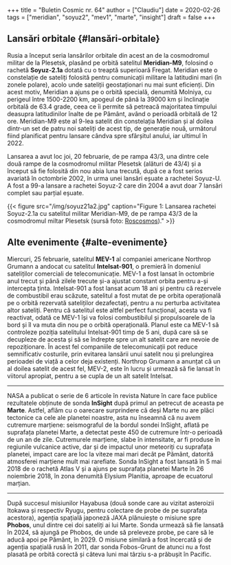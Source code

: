 +++
title = "Buletin Cosmic nr. 64"
author = ["Claudiu"]
date = 2020-02-26
tags = ["meridian", "soyuz2", "mev1", "marte", "insight"]
draft = false
+++

## Lansări orbitale {#lansări-orbitale}

Rusia a început seria lansărilor orbitale din acest an de la cosmodromul militar de la Plesetsk, plasând pe orbită satelitul **Meridian-M9**, folosind o rachetă **Soyuz-2.1a** dotată cu o treaptă superioară Fregat. Meridian este o constelație de sateliți folosită pentru comunicații militare la latitudini mari (în zonele polare), acolo unde sateliții geostaționari nu mai sunt eficienți. Din acest motiv, Meridian a ajuns pe o orbită specială, denumită Molniya, cu perigeul între 1500-2200 km, apogeul de până la 39000 km și înclinație orbitală de 63.4 grade, ceea ce îi permite să petreacă majoritatea timpului deasupra latitudinilor înalte de pe Pământ, având o perioadă orbitală de 12 ore. Meridian-M9 este al 9-lea satelit din constelația Meridian și al doilea dintr-un set de patru noi sateliți de acest tip, de generație nouă, următorul fiind planificat pentru lansare cândva spre sfârșitul anului, iar ultimul în 2022.

Lansarea a avut loc joi, 20 februarie, de pe rampa 43/3, una dintre cele două rampe de la cosmodromul militar Plesetsk (alături de 43/4) și a început să fie folosită din nou abia luna trecută, după ce a fost serios avariată în octombrie 2002, în urma unei lansări eșuate a rachetei Soyuz-U. A fost a 99-a lansare a rachetei Soyuz-2 care din 2004 a avut doar 7 lansări complet sau parțial eșuate.

{{< figure src="/img/soyuz21a2.jpg" caption="Figure 1: Lansarea rachetei Soyuz-2.1a cu satelitul militar Meridian-M9, de pe rampa 43/3 de la cosmodromul miltar Plesetsk (sursă foto: [Roscosmos](https://twitter.com/roscosmos/status/1230497305071104000))." >}}


## Alte evenimente {#alte-evenimente}

Miercuri, 25 februarie, satelitul **MEV-1** al companiei americane Northrop Grumann a andocat cu satelitul **Intelsat-901**, o premieră în domeniul sateliților comerciali de telecomunicație. MEV-1 a fost lansat în octombrie anul trecut și până zilele trecute și-a ajustat constant orbita pentru a-și intercepta ținta. Intelsat-901 a fost lansat acum 18 ani și pentru că rezervele de combustibil erau scăzute, satelitul a fost mutat de pe orbita operațională pe o orbită rezervată sateliților dezafectați, pentru a nu perturba activitatea altor sateliți. Pentru că satelitul este altfel perfect funcțional, acesta va fi reactivat, odată ce MEV-1 își va folosi combustibilul și propulsoarele de la bord și îl va muta din nou pe o orbită operațională. Planul este ca MEV-1 să controleze poziția satelitului Intelsat-901 timp de 5 ani, după care să se decupleze de acesta și să se îndrepte spre  un alt satelit care are nevoie de repoziționare. În acest fel companiile de telecomunicații pot reduce semnificativ costurile, prin evitarea lansării unui satelit nou și prelungirea perioadei de viață a celor deja existenți. Northrop Grumann a anunțat că un al doilea satelit de acest fel, MEV-2, este în lucru și urmează să fie lansat în viitorul apropiat, pentru a se cupla de un alt satelit Intelsat.

---

NASA a publicat o serie de 6 articole în revista Nature în care face publice rezultatele obținute de sonda **InSight** după primul an petrecut de aceasta pe **Marte**. Astfel, aflăm cu o oarecare surprindere că deși Marte nu are plăci tectonice ca cele ale planetei noastre, asta nu înseamnă că nu avem cutremure marțiene: seismograful de la bordul sondei InSight, aflată pe suprafața planetei Marte, a detectat peste 450 de cutremure într-o perioadă de un an de zile. Cutremurele marțiene, slabe în intensitate, ar fi produse în regiunile vulcanice active, dar și de impactul unor meteoriți cu suprafața planetei, impact care are loc la viteze mai mari decât pe Pământ, datorită atmosferei marțiene mult mai rarefiate. Sonda InSight a fost lansată în 5 mai 2018 de o rachetă Atlas V și a ajuns pe suprafața planetei Marte în 26 noiembrie 2018, în zona denumită Elysium Planitia, aproape de ecuatorul marțian.

---

După succesul misiunilor Hayabusa (două sonde care au vizitat asteroizii Itokawa și respectiv Ryugu, pentru colectare de probe de pe suprafața acestora), agenția spațială japoneză JAXA plănuiește o misiune spre **Phobos**, unul dintre cei doi sateliți ai lui Marte. Sonda urmează să fie lansată în 2024, să ajungă pe Phobos, de unde să preleveze probe, pe care să le aducă apoi pe Pământ, în 2029. O misiune similară a fost încercată și de agenția spațială rusă în 2011, dar sonda Fobos-Grunt de atunci nu a fost plasată pe orbită corectă și câteva luni mai târziu s-a prăbușit în Pacific.